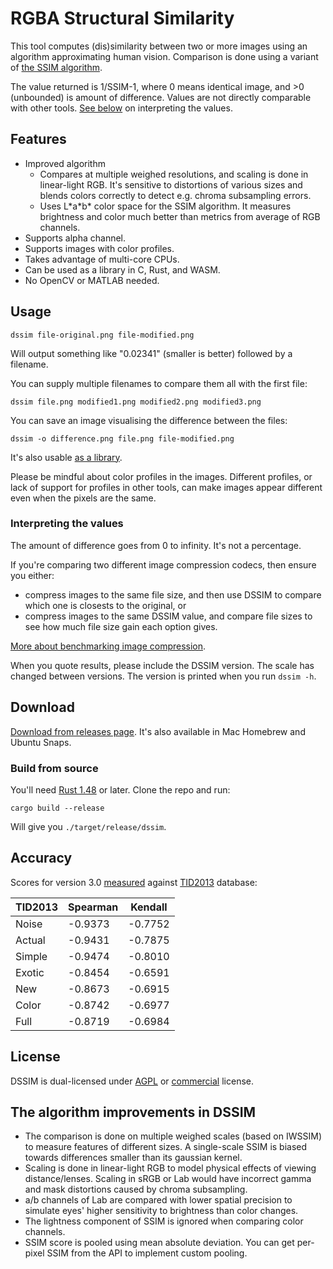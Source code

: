 # RGBA Structural Similarity

This tool computes (dis)similarity between two or more images using an algorithm approximating human vision. Comparison is done using a variant of [the SSIM algorithm](https://ece.uwaterloo.ca/~z70wang/research/ssim/).

The value returned is 1/SSIM-1, where 0 means identical image, and >0 (unbounded) is amount of difference. Values are not directly comparable with other tools. [See below](#interpreting-the-values) on interpreting the values.

## Features

* Improved algorithm
    * Compares at multiple weighed resolutions, and scaling is done in linear-light RGB. It's sensitive to distortions of various sizes and blends colors correctly to detect e.g. chroma subsampling errors.
    * Uses L\*a\*b\* color space for the SSIM algorithm. It measures brightness and color much better than metrics from average of RGB channels.
* Supports alpha channel.
* Supports images with color profiles.
* Takes advantage of multi-core CPUs.
* Can be used as a library in C, Rust, and WASM.
* No OpenCV or MATLAB needed.

## Usage

    dssim file-original.png file-modified.png

Will output something like "0.02341" (smaller is better) followed by a filename.

You can supply multiple filenames to compare them all with the first file:

    dssim file.png modified1.png modified2.png modified3.png

You can save an image visualising the difference between the files:

    dssim -o difference.png file.png file-modified.png

It's also usable [as a library](https://docs.rs/dssim).

Please be mindful about color profiles in the images. Different profiles, or lack of support for profiles in other tools, can make images appear different even when the pixels are the same.

### Interpreting the values

The amount of difference goes from 0 to infinity. It's not a percentage.

If you're comparing two different image compression codecs, then ensure you either:

* compress images to the same file size, and then use DSSIM to compare which one is closests to the original, or
* compress images to the same DSSIM value, and compare file sizes to see how much file size gain each option gives.

[More about benchmarking image compression](https://kornel.ski/faircomparison).

When you quote results, please include the DSSIM version. The scale has changed between versions.
The version is printed when you run `dssim -h`.

## Download

[Download from releases page](https://github.com/kornelski/dssim/releases). It's also available in Mac Homebrew and Ubuntu Snaps.

### Build from source

You'll need [Rust 1.48](https://rustup.rs) or later. Clone the repo and run:

    cargo build --release

Will give you `./target/release/dssim`.

## Accuracy

Scores for version 3.0 [measured][2] against [TID2013][1] database:

TID2013  | Spearman | Kendall
---------|----------|--------
Noise    |  -0.9373 | -0.7752
Actual   |  -0.9431 | -0.7875
Simple   |  -0.9474 | -0.8010
Exotic   |  -0.8454 | -0.6591
New      |  -0.8673 | -0.6915
Color    |  -0.8742 | -0.6977
Full     |  -0.8719 | -0.6984

[1]: http://www.ponomarenko.info/tid2013.htm
[2]: https://lib.rs/crates/tid2013stats

## License

DSSIM is dual-licensed under [AGPL](LICENSE) or [commercial](https://supso.org/projects/dssim) license.

## The algorithm improvements in DSSIM

* The comparison is done on multiple weighed scales (based on IWSSIM) to measure features of different sizes. A single-scale SSIM is biased towards differences smaller than its gaussian kernel.
* Scaling is done in linear-light RGB to model physical effects of viewing distance/lenses. Scaling in sRGB or Lab would have incorrect gamma and mask distortions caused by chroma subsampling.
* a/b channels of Lab are compared with lower spatial precision to simulate eyes' higher sensitivity to brightness than color changes.
* The lightness component of SSIM is ignored when comparing color channels.
* SSIM score is pooled using mean absolute deviation. You can get per-pixel SSIM from the API to implement custom pooling.

